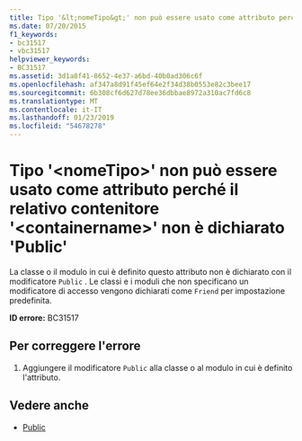 ```yaml
---
title: Tipo '&lt;nomeTipo&gt;' non può essere usato come attributo perché il relativo contenitore '&lt;containername&gt;' non è dichiarato 'Public'
ms.date: 07/20/2015
f1_keywords:
- bc31517
- vbc31517
helpviewer_keywords:
- BC31517
ms.assetid: 3d1a8f41-8652-4e37-a6bd-40b0ad306c6f
ms.openlocfilehash: af347a8d91f45ef64e2f34d38b0553e82c3bee17
ms.sourcegitcommit: 6b308cf6d627d78ee36dbbae8972a310ac7fd6c8
ms.translationtype: MT
ms.contentlocale: it-IT
ms.lasthandoff: 01/23/2019
ms.locfileid: "54678278"
---
```

# <a name="type-lttypenamegt-cannot-be-used-as-an-attribute-because-its-container-ltcontainernamegt-is-not-declared-public"></a>Tipo '&lt;nomeTipo&gt;' non può essere usato come attributo perché il relativo contenitore '&lt;containername&gt;' non è dichiarato 'Public'
La classe o il modulo in cui è definito questo attributo non è dichiarato con il modificatore `Public` . Le classi e i moduli che non specificano un modificatore di accesso vengono dichiarati come `Friend` per impostazione predefinita.  
  
 **ID errore:** BC31517  
  
## <a name="to-correct-this-error"></a>Per correggere l'errore  
  
1.  Aggiungere il modificatore `Public` alla classe o al modulo in cui è definito l'attributo.  
  
## <a name="see-also"></a>Vedere anche
- [Public](../../visual-basic/language-reference/modifiers/public.md)
